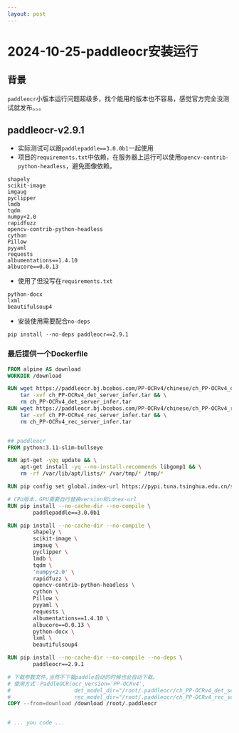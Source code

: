 ```yaml
---
layout: post
---
```


# 2024-10-25-paddleocr安装运行


## 背景
`paddleocr`小版本运行问题超级多，找个能用的版本也不容易，感觉官方完全没测试就发布。。。

## paddleocr-v2.9.1

- 实际测试可以跟`paddlepaddle==3.0.0b1`一起使用
- 项目的`requirements.txt`中依赖，在服务器上运行可以使用`opencv-contrib-python-headless`，避免图像依赖。
```
shapely
scikit-image
imgaug
pyclipper
lmdb
tqdm
numpy<2.0
rapidfuzz
opencv-contrib-python-headless
cython
Pillow
pyyaml
requests
albumentations==1.4.10
albucore==0.0.13
```
- 使用了但没写在`requirements.txt`
```
python-docx
lxml
beautifulsoup4
```
- 安装使用需要配合`no-deps`
```
pip install --no-deps paddleocr==2.9.1
```

### 最后提供一个Dockerfile
```Dockerfile
FROM alpine AS download
WORKDIR /download

RUN wget https://paddleocr.bj.bcebos.com/PP-OCRv4/chinese/ch_PP-OCRv4_det_server_infer.tar && \
    tar -xvf ch_PP-OCRv4_det_server_infer.tar && \
    rm ch_PP-OCRv4_det_server_infer.tar
RUN wget https://paddleocr.bj.bcebos.com/PP-OCRv4/chinese/ch_PP-OCRv4_rec_server_infer.tar && \
    tar -xvf ch_PP-OCRv4_rec_server_infer.tar && \
    rm ch_PP-OCRv4_rec_server_infer.tar


## paddleocr
FROM python:3.11-slim-bullseye

RUN apt-get -yqq update && \
    apt-get install -yq --no-install-recommends libgomp1 && \
    rm -rf /var/lib/apt/lists/* /var/tmp/* /tmp/*

RUN pip config set global.index-url https://pypi.tuna.tsinghua.edu.cn/simple

# CPU版本，GPU需要自行替换version和idnex-url
RUN pip install --no-cache-dir --no-compile \
        paddlepaddle==3.0.0b1

RUN pip install --no-cache-dir --no-compile \
        shapely \
        scikit-image \
        imgaug \
        pyclipper \
        lmdb \
        tqdm \
        'numpy<2.0' \
        rapidfuzz \
        opencv-contrib-python-headless \
        cython \
        Pillow \
        pyyaml \
        requests \
        albumentations==1.4.10 \
        albucore==0.0.13 \
        python-docx \
        lxml \
        beautifulsoup4

RUN pip install --no-cache-dir --no-compile --no-deps \
        paddleocr==2.9.1

# 下载参数文件,当然不下载paddle启动的时候也会自动下载。
# 使用方式：PaddleOCR(ocr_version='PP-OCRv4',
#                    det_model_dir="/root/.paddleocr/ch_PP-OCRv4_det_server_infer",
#                    rec_model_dir="/root/.paddleocr/ch_PP-OCRv4_rec_server_infer")
COPY --from=download /download /root/.paddleocr


# ... you code ...

```
